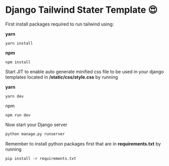 # Django Tailwind Stater Template 😍

First install packages required to run tailwind using:

<b>yarn</b>
```
yarn install
```
<b>npm</b>
```
npm install
```
Start JIT to enable auto generate minified css file to be used in your django templates located in <b>/static/css/style.css</b> by running

<b>yarn</b>
```
yarn dev
```
npm</b>
```
npm run dev
```

Now start your Django server

```bash
python manage.py runserver
```

Remember to install python packages first that are in <b>requirements.txt</b> by running

```
pip install -r requirements.txt
```